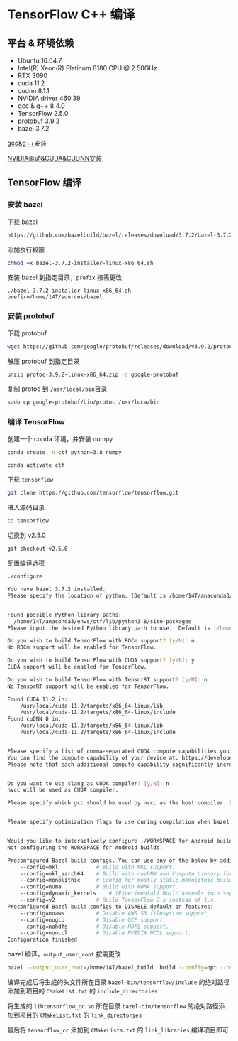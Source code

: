 # TensorFlow C++ 编译

## 平台 & 环境依赖

- Ubuntu 16.04.7
- Intel(R) Xeon(R) Platinum 8180 CPU @ 2.50GHz
- RTX 3090
- cuda 11.2
- cudnn 8.1.1
- NVIDIA driver 460.39
- gcc & g++ 8.4.0
- TensorFlow 2.5.0
- protobuf 3.9.2
- bazel 3.7.2

[gcc&g++安装](gcc&g++安装.md)

[NVIDIA驱动&CUDA&CUDNN安装](NVIDIA驱动&CUDA&CUDNN安装.md)

## TensorFlow 编译

### 安装 bazel

下载 bazel

```bash
https://github.com/bazelbuild/bazel/releases/download/3.7.2/bazel-3.7.2-installer-linux-x86_64.sh
```

添加执行权限

```bash
chmod +x bazel-3.7.2-installer-linux-x86_64.sh
```

安装 bazel 到指定目录，`prefix` 按需更改

```
./bazel-3.7.2-installer-linux-x86_64.sh --prefix=/home/14T/sources/bazel
```

### 安装 protobuf

下载 protobuf

```bash
wget https://github.com/google/protobuf/releases/download/v3.9.2/protoc-3.9.2-linux-x86_64.zip
```

解压 protobuf 到指定目录

```bash
unzip protoc-3.9.2-linux-x86_64.zip -d google-protobuf
```

复制 protoc 到 `/usr/local/bin`目录

```bash
sudo cp google-protobuf/bin/protoc /usr/loca/bin
```

### 编译 TensorFlow

创建一个 conda 环境，并安装 numpy

```bash
conda create -n ctf python=3.8 numpy
```

```bash
conda activate ctf
```

下载 `tensorflow`

```bash
git clone https://github.com/tensorflow/tensorflow.git
```

进入源码目录

```bash
cd tensorflow
```

切换到 v2.5.0

```
git checkout v2.5.0
```

配置编译选项

```bash
./configure
```

```bash
You have bazel 3.7.2 installed.
Please specify the location of python. [Default is /home/14T/anaconda3/envs/ctf/bin/python3]: 


Found possible Python library paths:
  /home/14T/anaconda3/envs/ctf/lib/python3.8/site-packages
Please input the desired Python library path to use.  Default is [/home/14T/anaconda3/envs/ctf/lib/python3.8/site-packages]

Do you wish to build TensorFlow with ROCm support? [y/N]: n
No ROCm support will be enabled for TensorFlow.

Do you wish to build TensorFlow with CUDA support? [y/N]: y
CUDA support will be enabled for TensorFlow.

Do you wish to build TensorFlow with TensorRT support? [y/N]: n
No TensorRT support will be enabled for TensorFlow.

Found CUDA 11.2 in:
    /usr/local/cuda-11.2/targets/x86_64-linux/lib
    /usr/local/cuda-11.2/targets/x86_64-linux/include
Found cuDNN 8 in:
    /usr/local/cuda-11.2/targets/x86_64-linux/lib
    /usr/local/cuda-11.2/targets/x86_64-linux/include


Please specify a list of comma-separated CUDA compute capabilities you want to build with.
You can find the compute capability of your device at: https://developer.nvidia.com/cuda-gpus. Each capability can be specified as "x.y" or "compute_xy" to include both virtual and binary GPU code, or as "sm_xy" to only include the binary code.
Please note that each additional compute capability significantly increases your build time and binary size, and that TensorFlow only supports compute capabilities >= 3.5 [Default is: 3.5,7.0]: 8.6


Do you want to use clang as CUDA compiler? [y/N]: n
nvcc will be used as CUDA compiler.

Please specify which gcc should be used by nvcc as the host compiler. [Default is /usr/bin/gcc]: 


Please specify optimization flags to use during compilation when bazel option "--config=opt" is specified [Default is -Wno-sign-compare]: 


Would you like to interactively configure ./WORKSPACE for Android builds? [y/N]: n
Not configuring the WORKSPACE for Android builds.

Preconfigured Bazel build configs. You can use any of the below by adding "--config=<>" to your build command. See .bazelrc for more details.
	--config=mkl         	# Build with MKL support.
	--config=mkl_aarch64 	# Build with oneDNN and Compute Library for the Arm Architecture (ACL).
	--config=monolithic  	# Config for mostly static monolithic build.
	--config=numa        	# Build with NUMA support.
	--config=dynamic_kernels	# (Experimental) Build kernels into separate shared objects.
	--config=v2          	# Build TensorFlow 2.x instead of 1.x.
Preconfigured Bazel build configs to DISABLE default on features:
	--config=noaws       	# Disable AWS S3 filesystem support.
	--config=nogcp       	# Disable GCP support.
	--config=nohdfs      	# Disable HDFS support.
	--config=nonccl      	# Disable NVIDIA NCCL support.
Configuration finished
```

bazel 编译，`output_user_root` 按需更改

```bash
bazel --output_user_root=/home/14T/bazel_build  build --config=opt --config=monolithic --config=cuda //tensorflow:libtensorflow_cc.so //tensorflow:install_headers
```

编译完成后将生成的头文件所在目录 `bazel-bin/tensorflow/include` 的绝对路径添加到项目的 `CMakeList.txt` 的 `include_directories`

将生成的 `libtensorflow_cc.so` 所在目录 `bazel-bin/tensorflow` 的绝对路径添加到项目的 `CMakeList.txt` 的 `link_directories`

最后将 `tensorflow_cc` 添加到 `CMakeLists.txt` 的 `link_libraries` 编译项目即可





<!-- 完成标志, 看不到, 请忽略! -->
